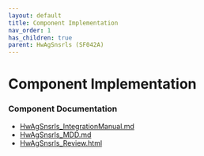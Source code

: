 ```yaml
---
layout: default
title: Component Implementation
nav_order: 1
has_children: true
parent: HwAgSnsrls (SF042A)
---
```

# Component Implementation
### Component Documentation

- [HwAgSnsrls_IntegrationManual.md](doc/HwAgSnsrls_IntegrationManual.md)
- [HwAgSnsrls_MDD.md](doc/HwAgSnsrls_MDD.md)
- [HwAgSnsrls_Review.html](doc/HwAgSnsrls_Review.html)

